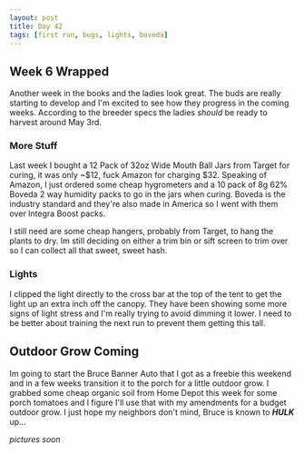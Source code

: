 ```yaml
---
layout: post
title: Day 42
tags: [first run, bugs, lights, boveda]
---
```


## Week 6 Wrapped

Another week in the books and the ladies look great. The buds are really starting to develop and I'm excited to see how they progress in the coming weeks. According to the breeder specs the ladies <i class="purple">should</i> be ready to harvest around May 3rd.

### More Stuff

Last week I bought a 12 Pack of 32oz Wide Mouth Ball Jars from Target for curing, it was only ~$12, fuck Amazon for charging $32.
Speaking of Amazon, I just ordered some cheap hygrometers and a 10 pack of 8g 62% Boveda 2 way humidity packs to go in the jars when curing. Boveda is the industry standard and they're also made in America so I went with them over Integra Boost packs.

I still need are some cheap hangers, probably from Target, to hang the plants to dry. Im still deciding on either a trim bin or sift screen to trim over so I can collect all that sweet, sweet hash.

### Lights

I clipped the light directly to the cross bar at the top of the tent to get the light up an extra inch off the canopy. They have been showing some more signs of light stress and I'm really trying to avoid dimming it lower. I need to be better about training the next run to prevent them getting this tall.

## Outdoor Grow Coming

Im going to start the Bruce Banner Auto that I got as a freebie this weekend and in a few weeks transition it to the porch for a little outdoor grow. I grabbed some cheap organic soil from Home Depot this week for some porch tomatoes and I figure I'll use that with my amendments for a budget outdoor grow. I just hope my neighbors don't mind, Bruce is known to __<i class="green">HULK</i>__ up...

_pictures soon_